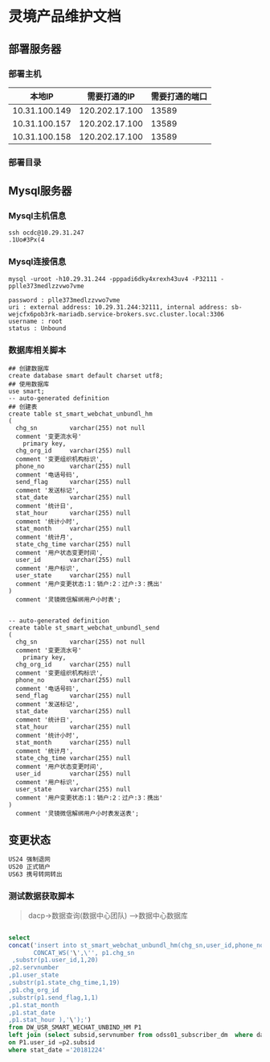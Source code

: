 # 灵境产品维护文档

## 部署服务器

### 部署主机

| 本地IP        | 需要打通的IP   | 需要打通的端口 |
| ------------- | -------------- | -------------- |
| 10.31.100.149 | 120.202.17.100 | 13589          |
| 10.31.100.157 | 120.202.17.100 | 13589          |
| 10.31.100.158 | 120.202.17.100 | 13589          |

### 部署目录

## Mysql服务器

### Mysql主机信息

```shell
ssh ocdc@10.29.31.247
.1Uo#3Px(4
```

### Mysql连接信息

```shell
mysql -uroot -h10.29.31.244 -pppadi6dky4xrexh43uv4 -P32111 -pplle373medlzzvwo7vme

password : plle373medlzzvwo7vme
uri : external address: 10.29.31.244:32111, internal address: sb-wejcfx6pob3rk-mariadb.service-brokers.svc.cluster.local:3306
username : root
status : Unbound
```

### 数据库相关脚本

```mysql
## 创建数据库
create database smart default charset utf8;
## 使用数据库
use smart;
-- auto-generated definition
## 创建表
create table st_smart_webchat_unbundl_hm
(
  chg_sn         varchar(255) not null
  comment '变更流水号'
    primary key,
  chg_org_id     varchar(255) null
  comment '变更组织机构标识',
  phone_no       varchar(255) null
  comment '电话号码',
  send_flag      varchar(255) null
  comment '发送标记',
  stat_date      varchar(255) null
  comment '统计日',
  stat_hour      varchar(255) null
  comment '统计小时',
  stat_month     varchar(255) null
  comment '统计月',
  state_chg_time varchar(255) null
  comment '用户状态变更时间',
  user_id        varchar(255) null
  comment '用户标识',
  user_state     varchar(255) null
  comment '用户变更状态:1：销户:2：过户:3：携出'
)
  comment '灵镜微信解绑用户小时表';


-- auto-generated definition
create table st_smart_webchat_unbundl_send
(
  chg_sn         varchar(255) not null
  comment '变更流水号'
    primary key,
  chg_org_id     varchar(255) null
  comment '变更组织机构标识',
  phone_no       varchar(255) null
  comment '电话号码',
  send_flag      varchar(255) null
  comment '发送标记',
  stat_date      varchar(255) null
  comment '统计日',
  stat_hour      varchar(255) null
  comment '统计小时',
  stat_month     varchar(255) null
  comment '统计月',
  state_chg_time varchar(255) null
  comment '用户状态变更时间',
  user_id        varchar(255) null
  comment '用户标识',
  user_state     varchar(255) null
  comment '用户变更状态:1：销户:2：过户:3：携出'
)
  comment '灵镜微信解绑用户小时表发送表';
```





## 变更状态

```java
US24 强制退网
US20 正式销户
US63 携号转网转出
```



### 测试数据获取脚本

> dacp->数据查询(数据中心团队) -->数据中心数据库

```sql

select 
concat('insert into st_smart_webchat_unbundl_hm(chg_sn,user_id,phone_no,user_state,state_chg_time,chg_org_id,send_flag,stat_month,stat_date,stat_hour) values (\'',
       CONCAT_WS('\',\'', p1.chg_sn
 ,substr(p1.user_id,1,20)
,p2.servnumber
,p1.user_state
,substr(p1.state_chg_time,1,19)
,p1.chg_org_id
,substr(p1.send_flag,1,1)
,p1.stat_month
,p1.stat_date
,p1.stat_hour ),'\');')
from DW_USR_SMART_WECHAT_UNBIND_HM P1
left join (select subsid,servnumber from odss01_subscriber_dm  where day_id ='20181224') P2
on P1.user_id =p2.subsid
where stat_date ='20181224'
```

